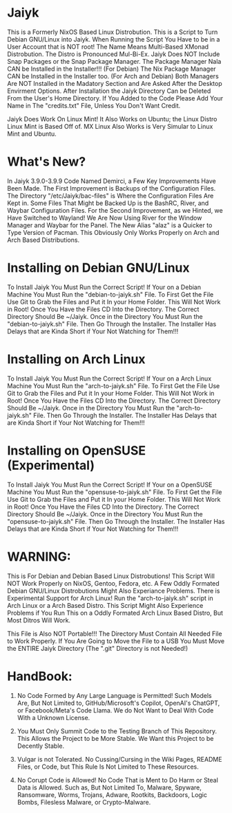 # Jaiyk
   This is a Formerly NixOS Based Linux Distrobution.
This is a Script to Turn Debian GNU/Linux into Jaiyk.
When Running the Script You Have to be in a User Account that is NOT root!
The Name Means Multi-Based XMonad Distrobution.
The Distro is Pronounced Mul-Bi-Ex.
Jaiyk Does NOT Include Snap Packages or the Snap Package Manager.
The Package Manager Nala CAN be Installed in the Installer!!! (For Debian)
The Nix Package Manager CAN be Installed in the Installer too. (For Arch and Debian)
Both Managers Are NOT Installed in the Madatory Section and Are Asked After the Desktop Envirment Options.
After Installation the Jaiyk Directory Can be Deleted From the User's Home Directory.
If You Added to the Code Please Add Your Name in The "credits.txt" File, Unless You Don't Want Credit.

Jaiyk Does Work On Linux Mint!
It Also Works on Ubuntu; the Linux Distro Linux Mint is Based Off of.
MX Linux Also Works is Very Simular to Linux Mint and Ubuntu.


# What's New?

   In Jaiyk 3.9.0-3.9.9 Code Named Demirci, a Few Key Improvements Have Been Made.
The First Improvement is Backups of the Configuration Files. 
The Directory "/etc/Jaiyk/bac-files" is Where the Configuration Files Are Kept in.
Some Files That Might be Backed Up is the BashRC, River, and Waybar Configuration Files. 
For the Second Improvement, as we Hinted, we Have Switched to Wayland! 
We Are Now Using River for the Window Manager and Waybar for the Panel.
The New Alias "alaz" is a Quicker to Type Version of Pacman. 
This Obviously Only Works Properly on Arch and Arch Based Distributions.


# Installing on Debian GNU/Linux
   To Install Jaiyk You Must Run the Correct Script!
If Your on a Debian Machine You Must Run the "debian-to-jaiyk.sh" File.
To First Get the File Use Git to Grab the Files and Put it In your Home Folder. 
This Will Not Work in Root!
Once You Have the Files CD Into the Directory.
The Correct Directory Should Be ~/Jaiyk.
Once in the Directory You Must Run the "debian-to-jaiyk.sh" File.
Then Go Through the Installer.
The Installer Has Delays that are Kinda Short if Your Not Watching for Them!!!


# Installing on Arch Linux
   To Install Jaiyk You Must Run the Correct Script!
If Your on a Arch Linux Machine You Must Run the "arch-to-jaiyk.sh" File.
To First Get the File Use Git to Grab the Files and Put it In your Home Folder. 
This Will Not Work in Root!
Once You Have the Files CD Into the Directory.
The Correct Directory Should Be ~/Jaiyk.
Once in the Directory You Must Run the "arch-to-jaiyk.sh" File.
Then Go Through the Installer.
The Installer Has Delays that are Kinda Short if Your Not Watching for Them!!!

# Installing on OpenSUSE (Experimental)

   To Install Jaiyk You Must Run the Correct Script!
If Your on a OpenSUSE Machine You Must Run the "opensuse-to-jaiyk.sh" File.
To First Get the File Use Git to Grab the Files and Put it In your Home Folder. 
This Will Not Work in Root!
Once You Have the Files CD Into the Directory.
The Correct Directory Should Be ~/Jaiyk.
Once in the Directory You Must Run the "opensuse-to-jaiyk.sh" File.
Then Go Through the Installer.
The Installer Has Delays that are Kinda Short if Your Not Watching for Them!!!

# WARNING:
   This is For Debian and Debian Based Linux Distrobutions!
This Script Will NOT Work Properly on NixOS, Gentoo, Fedora, etc.
A Few Oddly Formated Debian GNU/Linux Distrobutions Might Also Experiance Problems. 
There is Experimental Support for Arch Linux!
Run the "arch-to-jaiyk.sh" script in Arch Linux or a Arch Based Distro.
This Script Might Also Experience Problems if You Run This on a Oddly Formated Arch Linux Based Distro, But Most Ditros Will Work.

   This File is Also NOT Portable!!!
The Directory Must Contain All Needed File to Work Properly.
If You Are Going to Move the File to a USB You Must Move the ENTIRE Jaiyk Directory (The ".git" Directory is not Needed!)


# HandBook:
1) No Code Formed by Any Large Language is Permitted!
   Such Models Are, But Not Limited to, GitHub/Microsoft's Copilot, OpenAI's ChatGPT, or Facebook/Meta's Code Llama.
   We do Not Want to Deal With Code With a Unknown License.

2) You Must Only Summit Code to the Testing Branch of This Repository.
   This Allows the Project to be More Stable. 
   We Want this Project to be Decently Stable.

4) Vulgar is not Tolerated.
   No Cussing/Cursing in the Wiki Pages, README Files, or Code, but This Rule Is Not Limited to These Resources.

5) No Corupt Code is Allowed! 
   No Code That is Ment to Do Harm or Steal Data is Allowed. 
   Such as, But Not Limited To, Malware, Spyware, Ransomware, Worms, Trojans, Adware, Rootkits, Backdoors, Logic Bombs, Filesless Malware, or Crypto-Malware.
